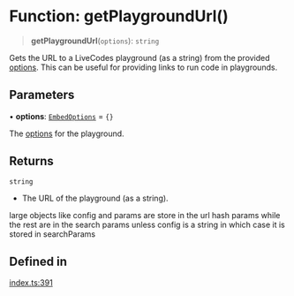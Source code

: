 # Function: getPlaygroundUrl()

> **getPlaygroundUrl**(`options`): `string`

Gets the URL to a LiveCodes playground (as a string) from the provided [options](https://livecodes.io/docs/sdk/js-ts#embed-options).
This can be useful for providing links to run code in playgrounds.

## Parameters

• **options**: [`EmbedOptions`](../interfaces/EmbedOptions.md) = `{}`

The [options](https://livecodes.io/docs/sdk/js-ts#embed-options) for the playground.

## Returns

`string`

- The URL of the playground (as a string).

large objects like config and params are store in the url hash params while the rest are in the search params
unless config is a string in which case it is stored in searchParams

## Defined in

[index.ts:391](https://github.com/live-codes/livecodes/blob/7617d5c8be5a2a8be8133f973d9e69eb9f86434d/src/sdk/index.ts#L391)
